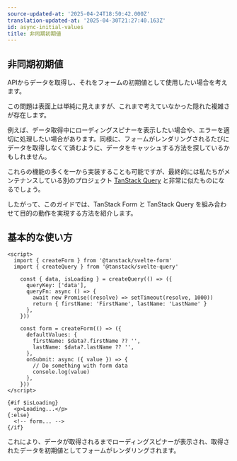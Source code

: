 ```yaml
---
source-updated-at: '2025-04-24T18:50:42.000Z'
translation-updated-at: '2025-04-30T21:27:40.163Z'
id: async-initial-values
title: 非同期初期値
---
```


## 非同期初期値

APIからデータを取得し、それをフォームの初期値として使用したい場合を考えます。

この問題は表面上は単純に見えますが、これまで考えていなかった隠れた複雑さが存在します。

例えば、データ取得中にローディングスピナーを表示したい場合や、エラーを適切に処理したい場合があります。同様に、フォームがレンダリングされるたびにデータを取得しなくて済むように、データをキャッシュする方法を探しているかもしれません。

これらの機能の多くを一から実装することも可能ですが、最終的には私たちがメンテナンスしている別のプロジェクト [TanStack Query](https://tanstack.com/query) と非常に似たものになるでしょう。

したがって、このガイドでは、TanStack Form と TanStack Query を組み合わせて目的の動作を実現する方法を紹介します。

## 基本的な使い方

```svelte
<script>
  import { createForm } from '@tanstack/svelte-form'
  import { createQuery } from '@tanstack/svelte-query'

    const { data, isLoading } = createQuery(() => ({
      queryKey: ['data'],
      queryFn: async () => {
        await new Promise((resolve) => setTimeout(resolve, 1000))
        return { firstName: 'FirstName', lastName: 'LastName' }
      },
    }))

    const form = createForm(() => ({
      defaultValues: {
        firstName: $data?.firstName ?? '',
        lastName: $data?.lastName ?? '',
      },
      onSubmit: async ({ value }) => {
        // Do something with form data
        console.log(value)
      },
    }))
</script>

{#if $isLoading}
  <p>Loading...</p>
{:else}
  <!-- form... -->
{/if}
```

これにより、データが取得されるまでローディングスピナーが表示され、取得されたデータを初期値としてフォームがレンダリングされます。
